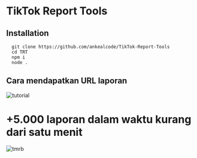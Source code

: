 # TikTok Report Tools

## Installation
```
  git clone https://github.com/ankealcode/TikTok-Report-Tools
  cd TRT
  npm i
  node .
```

## Cara mendapatkan URL laporan
![tutorial](https://cdn.discordapp.com/attachments/984547587904372806/1034532886369542277/tutorial_2.gif)

# +5.000 laporan dalam waktu kurang dari satu menit
![tmrb](https://cdn.discordapp.com/attachments/984931450723926066/1027562704006815745/unknown.png)
